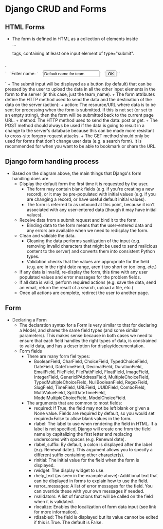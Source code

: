 # Django CRUD and Forms

## HTML Forms
+ The form is defined in HTML as a collection of elements inside <form>...</form> tags, containing at least one input element of type="submit".<br />
<br />
`<form action="/team_name_url/" method="post">`
&nbsp;&nbsp;`<label for="team_name">Enter name: </label>`
&nbsp;&nbsp;`<input id="team_name" type="text" name="name_field" value="Default name for team.">`
&nbsp;&nbsp;`<input type="submit" value="OK">`
`</form>`
+ The submit input will be displayed as a button (by default) that can be pressed by the user to upload the data in all the other input elements in the form to the server (in this case, just the team_name). 
+ The form attributes define the HTTP method used to send the data and the destination of the data on the server (action):
  + action: The resource/URL where data is to be sent for processing when the form is submitted. If this is not set (or set to an empty string), then the form will be submitted back to the current page URL.
  + method: The HTTP method used to send the data: post or get.
    + The POST method should always be used if the data is going to result in a change to the server's database because this can be made more resistant to cross-site forgery request attacks.
    + The GET method should only be used for forms that don't change user data (e.g. a search form). It is recommended for when you want to be able to bookmark or share the URL.

## Django form handling process
+ Based on the diagram above, the main things that Django's form handling does are:
  + Display the default form the first time it is requested by the user.
    + The form may contain blank fields (e.g. if you're creating a new record), or it may be pre-populated with initial values (e.g. if you are changing a record, or have useful default initial values).
    + The form is referred to as unbound at this point, because it isn't associated with any user-entered data (though it may have initial values).
  + Receive data from a submit request and bind it to the form.
    + Binding data to the form means that the user-entered data and any errors are available when we need to redisplay the form.
  + Clean and validate the data.
    + Cleaning the data performs sanitization of the input (e.g. removing invalid characters that might be used to send malicious content to the server) and converts them into consistent Python types.
    + Validation checks that the values are appropriate for the field (e.g. are in the right date range, aren't too short or too long, etc.)
  + If any data is invalid, re-display the form, this time with any user populated values and error messages for the problem fields.
  + If all data is valid, perform required actions (e.g. save the data, send an email, return the result of a search, upload a file, etc.)
  + Once all actions are complete, redirect the user to another page.

## Form
+ Declaring a Form
  + The declaration syntax for a Form is very similar to that for declaring a Model, and shares the same field types (and some similar parameters). This makes sense because in both cases we need to ensure that each field handles the right types of data, is constrained to valid data, and has a description for display/documentation.
  + Form fields
    + There are many form fiel types:
      + BooleanField, CharField, ChoiceField, TypedChoiceField, DateField, DateTimeField, DecimalField, DurationField, EmailField, FileField, FilePathField, FloatField, ImageField, IntegerField, GenericIPAddressField, MultipleChoiceField, TypedMultipleChoiceField, NullBooleanField, RegexField, SlugField, TimeField, URLField, UUIDField, ComboField, MultiValueField, SplitDateTimeField, ModelMultipleChoiceField, ModelChoiceField.
    + The arguments that are common to most fields:
      + required: If True, the field may not be left blank or given a None value. Fields are required by default, so you would set required=False to allow blank values in the form.
      + rlabel: The label to use when rendering the field in HTML. If a label is not specified, Django will create one from the field name by capitalizing the first letter and replacing underscores with spaces (e.g. Renewal date).
      + rlabel_suffix: By default, a colon is displayed after the label (e.g. Renewal date​:). This argument allows you to specify a different suffix containing other character(s).
      + rinitial: The initial value for the field when the form is displayed.
      + rwidget: The display widget to use.
      + rhelp_text (as seen in the example above): Additional text that can be displayed in forms to explain how to use the field.
      + rerror_messages: A list of error messages for the field. You can override these with your own messages if needed.
      + rvalidators: A list of functions that will be called on the field when it is validated.
      + rlocalize: Enables the localization of form data input (see link for more information).
      + rdisabled: The field is displayed but its value cannot be edited if this is True. The default is False.
